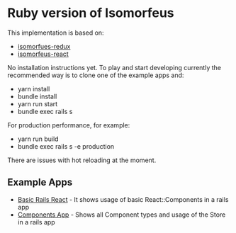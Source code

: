 # Ruby version of Isomorfeus

This implementation is based on:
- [isomorfues-redux](https://github.com/isomorfeus/isomorfeus-redux/tree/master/ruby)
- [isomorfeus-react](https://github.com/isomorfeus/isomorfeus-react/tree/master/ruby)

No installation instructions yet.
To play and start developing currently the recommended way is to clone one of the example apps and:
- yarn install
- bundle install
- yarn run start
- bundle exec rails s

For production performance, for example:
- yarn run build
- bundle exec rails s -e production

There are issues with hot reloading at the moment.

## Example Apps
- [Basic Rails React](https://github.com/isomorfeus/isomorfeus-react/tree/ulysses/ruby/example-apps/basic-rails-react) -
It shows usage of basic React::Components in a rails app
- [Components App](https://github.com/isomorfeus/isomorfeus-react/tree/ulysses/ruby/example-apps/basic-rails-react) -
Shows all Component types and usage of the Store in a rails app